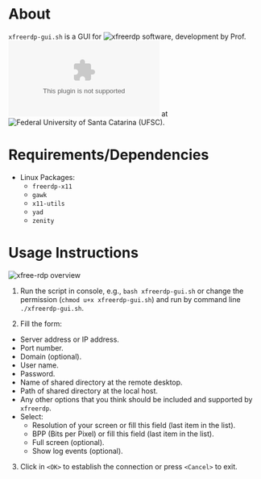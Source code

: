 # About 

`xfreerdp-gui.sh` is a GUI for ![xfreerdp](<https://github.com/FreeRDP/FreeRDP>) software,
development by Prof. ![Wyllian Bezerra da Silva](mailto:wyllianbs@gmail.com) at
![Federal University of Santa Catarina (UFSC)](<http://wyllian.prof.ufsc.br/>).


# Requirements/Dependencies

- Linux Packages:
  - `freerdp-x11`
  - `gawk`
  - `x11-utils`
  - `yad`
  - `zenity`


# Usage Instructions

![xfree-rdp overview](https://github.com/wyllianbs/xfreerdp-gui/blob/master/xfreerdp-gui.png)

1. Run the script in console, e.g., `bash xfreerdp-gui.sh` or change the permission (`chmod u+x xfreerdp-gui.sh`) and run by command line `./xfreerdp-gui.sh`.

2. Fill the form: 
  - Server address or IP address.
  - Port number.
  - Domain (optional).
  - User name.
  - Password.
  - Name of shared directory at the remote desktop.
  - Path of shared directory at the local host.
  - Any other options that you think should be included and supported by `xfreerdp`.
  - Select: 
    - Resolution of your screen or fill this field (last item in the list).
    - BPP (Bits per Pixel) or fill this field (last item in the list).
    - Full screen (optional).
    - Show log events (optional).
  
3. Click in `<OK>` to establish the connection or press `<Cancel>` to exit.
